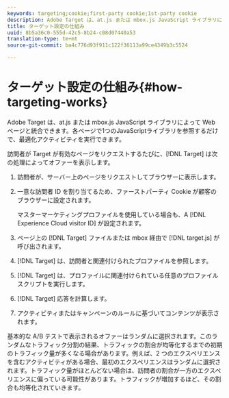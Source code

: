 ```yaml
---
keywords: targeting;cookie;first-party cookie;1st-party cookie
description: Adobe Target は、at.js または mbox.js JavaScript ライブラリによって Web ページと統合できます。
title: ターゲット設定の仕組み
uuid: 8b5a36c0-555d-42c5-8b24-c08d07440a53
translation-type: tm+mt
source-git-commit: ba4c776d93f911c122f36113a99ce4349b3c5524

---
```



# ターゲット設定の仕組み{#how-targeting-works}

Adobe Target は、at.js または mbox.js JavaScript ライブラリによって Web ページと統合できます。各ページで1つのJavaScriptライブラリを参照するだけで、最適化アクティビティを実行できます。

訪問者が Target が有効なページをリクエストするたびに、[!DNL Target] は次の処理によってオファーを表示します。

1. 訪問者が、サーバー上のページをリクエストしてブラウザーに表示します。
1. 一意な訪問者 ID を割り当てるため、ファーストパーティ Cookie が顧客のブラウザーに設定されます。

   マスターマーケティングプロファイルを使用している場合も、A [!DNL Experience Cloud visitor ID] が設定されます。

1. ページ上の [!DNL Target] ファイルまたは mbox 経由で [!DNL target.js] が呼び出されます。
1. [!DNL Target] は、訪問者と関連付けられたプロファイルを参照します。
1. [!DNL Target] は、プロファイルに関連付けられている任意のプロファイルスクリプトを実行します。
1. [!DNL Target] 応答を計算します。
1. アクティビティまたはキャンペーンのルールに基づいてコンテンツが表示されます。

基本的な A/B テストで表示されるオファーはランダムに選択されます。このランダムなトラフィック分割の結果、トラフィックの割合が均等化するまでの初期のトラフィック量が多くなる場合があります。例えば、2 つのエクスペリエンスを含むアクティビティがある場合、最初のエクスペリエンスはランダムに選択されます。トラフィック量がほとんどない場合は、訪問者の割合が一方のエクスペリエンスに偏っている可能性があります。トラフィックが増加するほど、その割合も均等化されていきます。

